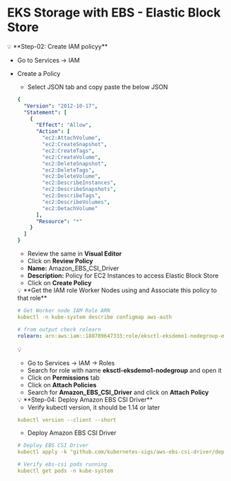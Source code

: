 # EKS Storage with EBS - Elastic Block Store
<aside>
💡 **Step-02:  Create IAM policyy**

</aside>

- Go to Services -> IAM
- Create a Policy
    - Select JSON tab and copy paste the below JSON
    
    ```yaml
    {
      "Version": "2012-10-17",
      "Statement": [
        {
          "Effect": "Allow",
          "Action": [
            "ec2:AttachVolume",
            "ec2:CreateSnapshot",
            "ec2:CreateTags",
            "ec2:CreateVolume",
            "ec2:DeleteSnapshot",
            "ec2:DeleteTags",
            "ec2:DeleteVolume",
            "ec2:DescribeInstances",
            "ec2:DescribeSnapshots",
            "ec2:DescribeTags",
            "ec2:DescribeVolumes",
            "ec2:DetachVolume"
          ],
          "Resource": "*"
        }
      ]
    }
    ```
    
    - Review the same in **Visual Editor**
    - Click on **Review Policy**
    - **Name:** Amazon_EBS_CSI_Driver
    - **Description:** Policy for EC2 Instances to access Elastic Block Store
    - Click on **Create Policy**
    
    <aside>
    💡 **Get the IAM role Worker Nodes using and Associate this policy to that role**
    
    </aside>
    
    ```yaml
    # Get Worker node IAM Role ARN
    kubectl -n kube-system describe configmap aws-auth
    
    # from output check rolearn
    rolearn: arn:aws:iam::180789647333:role/eksctl-eksdemo1-nodegroup-eksdemo-NodeInstanceRole-IJN07ZKXAWNN
    ```
    
    <aside>
    💡
    
    - Go to Services -> IAM -> Roles
    - Search for role with name **eksctl-eksdemo1-nodegroup** and open it
    - Click on **Permissions** tab
    - Click on **Attach Policies**
    - Search for **Amazon_EBS_CSI_Driver** and click on **Attach Policy**
    
    </aside>
    
    <aside>
    💡 **Step-04: Deploy Amazon EBS CSI Driver**
    
    </aside>
    
    - Verify kubectl version, it should be 1.14 or later
    
    ```yaml
    kubectl version --client --short
    ```
    
    - Deploy Amazon EBS CSI Driver
    
    ```yaml
    # Deploy EBS CSI Driver
    kubectl apply -k "github.com/kubernetes-sigs/aws-ebs-csi-driver/deploy/kubernetes/overlays/stable/?ref=master"
    
    # Verify ebs-csi pods running
    kubectl get pods -n kube-system
    ```